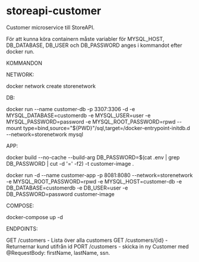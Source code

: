 # storeapi-customer
Customer microservice till StoreAPI.

För att kunna köra containern måste variabler för MYSQL_HOST, DB_DATABASE, DB_USER och DB_PASSWORD anges i kommandot efter docker run.

KOMMANDON

NETWORK:

docker network create storenetwork

DB:

docker run --name customer-db -p 3307:3306 -d -e MYSQL_DATABASE=customerdb -e MYSQL_USER=user -e MYSQL_PASSWORD=password -e MYSQL_ROOT_PASSWORD=rpwd --mount type=bind,source="${PWD}"/sql,target=/docker-entrypoint-initdb.d --network=storenetwork mysql

APP:

docker build --no-cache --build-arg DB_PASSWORD=$(cat .env | grep DB_PASSWORD | cut -d '=' -f2) -t customer-image .

docker run -d --name customer-app -p 8081:8080 --network=storenetwork -e MYSQL_ROOT_PASSWORD=rpwd -e MYSQL_HOST=customer-db -e DB_DATABASE=customerdb -e DB_USER=user -e DB_PASSWORD=password customer-image

COMPOSE:

docker-compose up -d


ENDPOINTS:

GET /customers - Lista över alla customers
GET /customers/{id} - Returnernar kund utifrån id
PORT /customers - skicka in ny Customer med @RequestBody: firstName, lastName, ssn.
